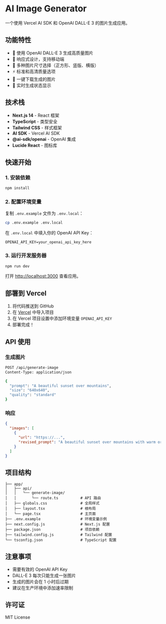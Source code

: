 # AI Image Generator

一个使用 Vercel AI SDK 和 OpenAI DALL-E 3 的图片生成应用。

## 功能特性

- 🎨 使用 OpenAI DALL-E 3 生成高质量图片
- 📱 响应式设计，支持移动端
- 🎯 多种图片尺寸选择（正方形、竖版、横版）
- ⚡ 标准和高清质量选项
- 💾 一键下载生成的图片
- 🔄 实时生成状态显示

## 技术栈

- **Next.js 14** - React 框架
- **TypeScript** - 类型安全
- **Tailwind CSS** - 样式框架
- **AI SDK** - Vercel AI SDK
- **@ai-sdk/openai** - OpenAI 集成
- **Lucide React** - 图标库

## 快速开始

### 1. 安装依赖

```bash
npm install
```

### 2. 配置环境变量

复制 `.env.example` 文件为 `.env.local`：

```bash
cp .env.example .env.local
```

在 `.env.local` 中填入你的 OpenAI API Key：

```
OPENAI_API_KEY=your_openai_api_key_here
```

### 3. 运行开发服务器

```bash
npm run dev
```

打开 [http://localhost:3000](http://localhost:3000) 查看应用。

## 部署到 Vercel

1. 将代码推送到 GitHub
2. 在 [Vercel](https://vercel.com) 中导入项目
3. 在 Vercel 项目设置中添加环境变量 `OPENAI_API_KEY`
4. 部署完成！

## API 使用

### 生成图片

```bash
POST /api/generate-image
Content-Type: application/json

{
  "prompt": "A beautiful sunset over mountains",
  "size": "640x640",
  "quality": "standard"
}
```

### 响应

```json
{
  "images": [
    {
      "url": "https://...",
      "revised_prompt": "A beautiful sunset over mountains with warm orange and pink hues..."
    }
  ]
}
```

## 项目结构

```
├── app/
│   ├── api/
│   │   └── generate-image/
│   │       └── route.ts          # API 路由
│   ├── globals.css               # 全局样式
│   ├── layout.tsx                # 根布局
│   └── page.tsx                  # 主页面
├── .env.example                  # 环境变量示例
├── next.config.js                # Next.js 配置
├── package.json                  # 项目依赖
├── tailwind.config.js            # Tailwind 配置
└── tsconfig.json                 # TypeScript 配置
```

## 注意事项

- 需要有效的 OpenAI API Key
- DALL-E 3 每次只能生成一张图片
- 生成的图片会在 1 小时后过期
- 建议在生产环境中添加速率限制

## 许可证

MIT License
